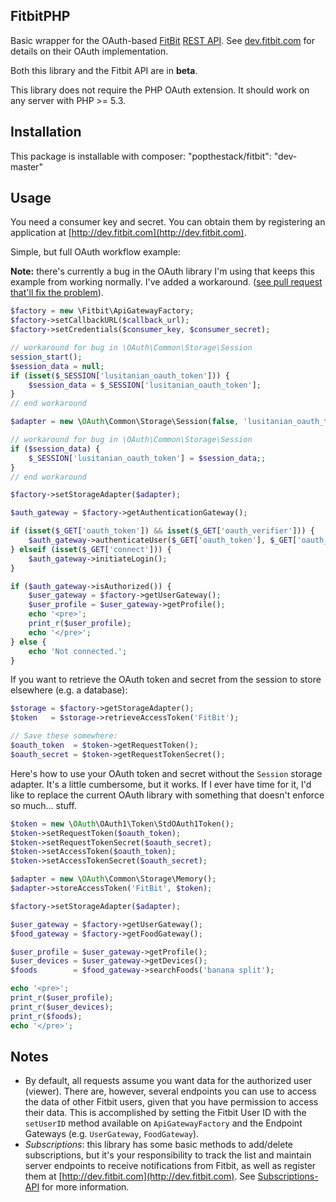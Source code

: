## FitbitPHP ##

Basic wrapper for the OAuth-based [FitBit](http://fitbit.com) [REST API](http://dev.fitbit.com). See [dev.fitbit.com](http://dev.fitbit.com) for details on their OAuth implementation.

Both this library and the Fitbit API are in **beta**.

This library does not require the PHP OAuth extension. It should work on any server with PHP >= 5.3.

## Installation ##
This package is installable with composer:
    "popthestack/fitbit": "dev-master"

## Usage ##

You need a consumer key and secret. You can obtain them by registering an application at [http://dev.fitbit.com](http://dev.fitbit.com).

Simple, but full OAuth workflow example:

**Note:** there's currently a bug in the OAuth library I'm using that keeps this example from working normally. I've added a workaround. ([see pull request that'll fix the problem](https://github.com/Lusitanian/PHPoAuthLib/pull/81)).

```php
$factory = new \Fitbit\ApiGatewayFactory;
$factory->setCallbackURL($callback_url);
$factory->setCredentials($consumer_key, $consumer_secret);

// workaround for bug in \OAuth\Common\Storage\Session
session_start();
$session_data = null;
if (isset($_SESSION['lusitanian_oauth_token'])) {
    $session_data = $_SESSION['lusitanian_oauth_token'];
}
// end workaround

$adapter = new \OAuth\Common\Storage\Session(false, 'lusitanian_oauth_token');

// workaround for bug in \OAuth\Common\Storage\Session
if ($session_data) {
    $_SESSION['lusitanian_oauth_token'] = $session_data;;
}
// end workaround

$factory->setStorageAdapter($adapter);

$auth_gateway = $factory->getAuthenticationGateway();

if (isset($_GET['oauth_token']) && isset($_GET['oauth_verifier'])) {
    $auth_gateway->authenticateUser($_GET['oauth_token'], $_GET['oauth_verifier']);
} elseif (isset($_GET['connect'])) {
    $auth_gateway->initiateLogin();
}

if ($auth_gateway->isAuthorized()) {
    $user_gateway = $factory->getUserGateway();
    $user_profile = $user_gateway->getProfile();
    echo '<pre>';
    print_r($user_profile);
    echo '</pre>';
} else {
    echo 'Not connected.';
}
```

If you want to retrieve the OAuth token and secret from the session to store elsewhere (e.g. a database):

```php
$storage = $factory->getStorageAdapter();
$token   = $storage->retrieveAccessToken('FitBit');

// Save these somewhere:
$oauth_token  = $token->getRequestToken();
$oauth_secret = $token->getRequestTokenSecret();
```

Here's how to use your OAuth token and secret without the `Session` storage adapter.
It's a little cumbersome, but it works. If I ever have time for it, I'd like to
replace the current OAuth library with something that doesn't enforce so much... stuff.

```php
$token = new \OAuth\OAuth1\Token\StdOAuth1Token();
$token->setRequestToken($oauth_token);
$token->setRequestTokenSecret($oauth_secret);
$token->setAccessToken($oauth_token);
$token->setAccessTokenSecret($oauth_secret);

$adapter = new \OAuth\Common\Storage\Memory();
$adapter->storeAccessToken('FitBit', $token);

$factory->setStorageAdapter($adapter);

$user_gateway = $factory->getUserGateway();
$food_gateway = $factory->getFoodGateway();

$user_profile = $user_gateway->getProfile();
$user_devices = $user_gateway->getDevices();
$foods        = $food_gateway->searchFoods('banana split');

echo '<pre>';
print_r($user_profile);
print_r($user_devices);
print_r($foods);
echo '</pre>';
```

## Notes ##

 * By default, all requests assume you want data for the authorized user (viewer). There are, however, several endpoints you can use to access the data of other Fitbit users, given that you have permission to access their data. This is accomplished by setting the Fitbit User ID with the `setUserID` method available on `ApiGatewayFactory` and the Endpoint Gateways (e.g. `UserGateway`, `FoodGateway`).
 * *Subscriptions*: this library has some basic methods to add/delete subscriptions, but it's your responsibility to track the list and maintain server endpoints to receive notifications from Fitbit, as well as register them at [http://dev.fitbit.com](http://dev.fitbit.com). See [Subscriptions-API](http://wiki.fitbit.com/display/API/Subscriptions-API) for more information.
